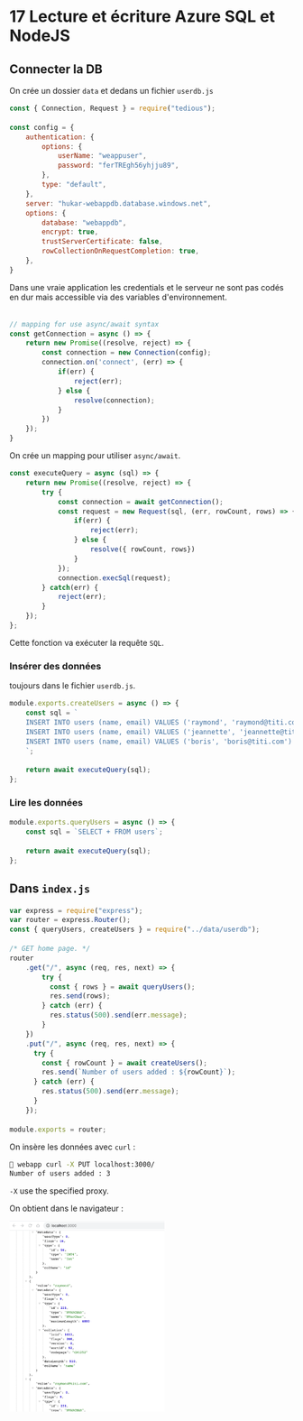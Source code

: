 # 17 Lecture et écriture Azure SQL et NodeJS

## Connecter la DB

On crée un dossier `data` et dedans un fichier `userdb.js`

```js
const { Connection, Request } = require("tedious");

const config = {
    authentication: {
        options: {
            userName: "weappuser",
            password: "ferTREgh56yhjju89",
        },
        type: "default",
    },
    server: "hukar-webappdb.database.windows.net",
    options: {
        database: "webappdb",
        encrypt: true,
        trustServerCertificate: false,
        rowCollectionOnRequestCompletion: true,
    },
}
```

Dans une vraie application les credentials et le serveur ne sont pas codés en dur mais accessible via des variables d'environnement.

```js

// mapping for use async/await syntax
const getConnection = async () => {
    return new Promise((resolve, reject) => {
        const connection = new Connection(config);
        connection.on('connect', (err) => {
            if(err) {
                reject(err);
            } else {
                resolve(connection);
            }
        })
    });
}
```

On crée un mapping pour utiliser `async/await`.

```js
const executeQuery = async (sql) => {
    return new Promise((resolve, reject) => {
        try {
            const connection = await getConnection();
            const request = new Request(sql, (err, rowCount, rows) => {
                if(err) {
                    reject(err);
                } else {
                    resolve({ rowCount, rows})
                }
            });
            connection.execSql(request);
        } catch(err) {
            reject(err);
        }
    });
};
```

Cette fonction va exécuter la requête `SQL`.

### Insérer des données

toujours dans le fichier `userdb.js`.

```js
module.exports.createUsers = async () => {
    const sql = `
    INSERT INTO users (name, email) VALUES ('raymond', 'raymond@titi.com')
    INSERT INTO users (name, email) VALUES ('jeannette', 'jeannette@titi.com')
    INSERT INTO users (name, email) VALUES ('boris', 'boris@titi.com')
    `;

    return await executeQuery(sql);
};
```



### Lire les données

```js
module.exports.queryUsers = async () => {
    const sql = `SELECT + FROM users`;

    return await executeQuery(sql);
};
```

## Dans `index.js`

```js
var express = require("express");
var router = express.Router();
const { queryUsers, createUsers } = require("../data/userdb");

/* GET home page. */
router
    .get("/", async (req, res, next) => {
        try {
          const { rows } = await queryUsers();
          res.send(rows);
        } catch (err) {
          res.status(500).send(err.message);
        }
    })
    .put("/", async (req, res, next) => {
      try {
        const { rowCount } = await createUsers();
        res.send(`Number of users added : ${rowCount}`);
      } catch (err) {
        res.status(500).send(err.message);
      }
    });

module.exports = router;
```

On insère les données avec `curl` :

```bash
🦄 webapp curl -X PUT localhost:3000/
Number of users added : 3
```

`-X` use the specified proxy.

On obtient dans le navigateur :

<img src="assets/Screenshot 2020-07-17 at 15.08.13.png" alt="Screenshot 2020-07-17 at 15.08.13" style="zoom:33%;" />

